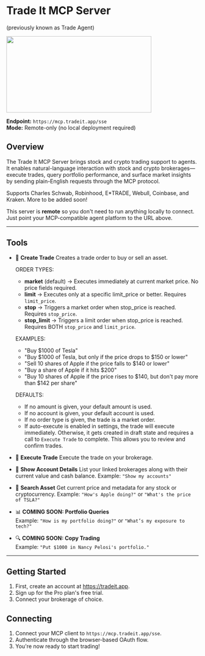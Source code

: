 # Trade It MCP Server
(previously known as Trade Agent)

<a href="https://glama.ai/mcp/servers/@Trade-Agent/trade-agent-mcp">
  <img width="380" height="200" src="https://glama.ai/mcp/servers/@Trade-Agent/trade-agent-mcp/badge" />
</a>

**Endpoint:**  `https://mcp.tradeit.app/sse`  
**Mode:** Remote-only (no local deployment required)

## Overview

The Trade It MCP Server brings stock and crypto trading support to agents. It enables natural-language interaction with stock and crypto brokerages—execute trades, query portfolio performance, and surface market insights by sending plain-English requests through the MCP protocol.

Supports Charles Schwab, Robinhood, E*TRADE, Webull, Coinbase, and Kraken. More to be added soon!

This server is **remote** so you don't need to run anything locally to connect. Just point your MCP-compatible agent platform to the URL above.

---

## Tools

- 💬 **Create Trade**
  Creates a trade order to buy or sell an asset.

  ORDER TYPES:
  - **market** (default) → Executes immediately at current market price. No price fields required.
  - **limit** → Executes only at a specific limit_price or better. Requires `limit_price`.
  - **stop** → Triggers a market order when stop_price is reached. Requires `stop_price`.
  - **stop_limit** → Triggers a limit order when stop_price is reached. Requires BOTH `stop_price` and `limit_price`.
 
  EXAMPLES:
  - "Buy $1000 of Tesla"
  - "Buy $1000 of Tesla, but only if the price drops to $150 or lower"
  - "Sell 10 shares of Apple if the price falls to $140 or lower"
  - "Buy a share of Apple if it hits $200"
  - "Buy 10 shares of Apple if the price rises to $140, but don't pay more than $142 per share"

  DEFAULTS:
  - If no amount is given, your default amount is used.
  - If no account is given, your default account is used. 
  - If no order type is given, the trade is a market order. 
  - If auto-execute is enabled in settings, the trade will execute immediately. Otherwise, it gets created in draft state and requires a call to `Execute Trade` to complete. This allows you to review and confirm trades.

- 💬 **Execute Trade**
  Execute the trade on your brokerage.

- 💬 **Show Account Details**
  List your linked brokerages along with their current value and cash balance.
  Example: `"Show my accounts"`

- 💬 **Search Asset**
  Get current price and metadata for any stock or cryptocurrency.
  Example: `"How's Apple doing?"` or `"What's the price of TSLA?"`

- 📊 **COMING SOON: Portfolio Queries**  
  Example: `"How is my portfolio doing?"` or `"What’s my exposure to tech?"`

- 🔍 **COMING SOON: Copy Trading**  
  Example: `"Put $1000 in Nancy Pelosi's portfolio."`

---

## Getting Started

1. First, create an account at https://tradeit.app.
2. Sign up for the Pro plan's free trial.
3. Connect your brokerage of choice.

## Connecting
1. Connect your MCP client to `https://mcp.tradeit.app/sse`.
2. Authenticate through the browser-based OAuth flow.
3. You're now ready to start trading!
